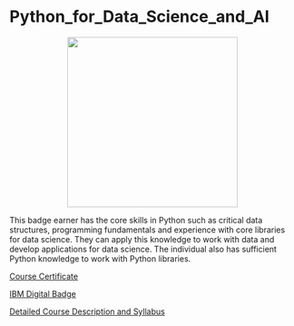 # Python_for_Data_Science_and_AI

<p align="center">
  <img width="300" src="https://images.youracclaim.com/size/340x340/images/0571ab1d-f43b-43d9-9c68-8ebd0ebd61b7/Python_for_Data_Sci_and_AI_Foundational.png">
</p>

This badge earner has the core skills in Python such as critical data structures, programming fundamentals and experience with core libraries for data science. They can apply this knowledge to work with data and develop applications for data science. The individual also has sufficient Python knowledge to work with Python libraries.

[Course Certificate](https://www.coursera.org/account/accomplishments/certificate/7KB4RL2JHE95)

[IBM Digital Badge](https://www.youracclaim.com/badges/f227161d-185b-458c-9b87-4851b733b194)

[Detailed Course Description and Syllabus](https://www.coursera.org/learn/python-for-applied-data-science-ai)
